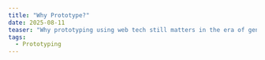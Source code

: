 ```yaml
---
title: "Why Prototype?"
date: 2025-08-11
teaser: "Why prototyping using web tech still matters in the era of generative AI"
tags:
  - Prototyping
---
```

